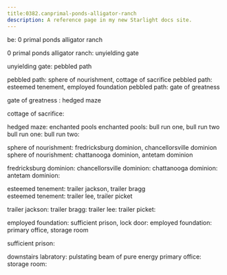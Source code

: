 ```yaml
---
title:0382.canprimal-ponds-alligator-ranch
description: A reference page in my new Starlight docs site.
---
```

be: 0 primal ponds alligator ranch

0 primal ponds alligator ranch: unyielding gate 

unyielding gate: pebbled path 

pebbled path: sphere of nourishment, cottage of sacrifice
pebbled path: esteemed tenement, employed foundation
pebbled path: gate of greatness

gate of greatness : hedged maze 

cottage of sacrifice:

hedged maze: enchanted pools
enchanted pools: bull run one, bull run two  
bull run one:
bull run two:

sphere of nourishment: fredricksburg dominion, chancellorsville dominion 
sphere of nourishment: chattanooga dominion, antetam dominion

fredricksburg dominion:
chancellorsville dominion:
chattanooga dominion:
antetam dominion:

esteemed tenement: trailer jackson, trailer bragg  
esteemed tenement: trailer lee, trailer picket

trailer jackson:
trailer bragg:
trailer lee:
trailer picket:

employed foundation: sufficient prison, lock door:
employed foundation: primary office, storage room

sufficient prison:

downstairs labratory: pulstating beam of pure energy 
primary office:
storage room:
